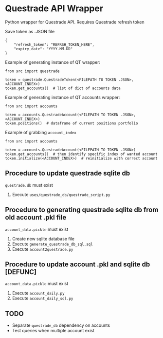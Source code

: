# Questrade API Wrapper
Python wrapper for Questrade API. Requires Questrade refresh token

Save token as .JSON file
```
{
    "refresh_token": "REFRSH_TOKEN_HERE",
    "expiry_date": "YYYY-MM-DD"
}
```

Example of generating instance of QT wrapper:
```
from src import questrade 

token = questrade.QuestradeToken(<FILEPATH TO TOKEN .JSON>, <ACCOUNT_INDEX>)
token.get_accounts()  # list of dict of accounts data
```

Example of generating instance of QT accounts wrapper:
```
from src import accounts 

token = accounts.QuestradeAccount(<FILEPATH TO TOKEN .JSON>, <ACCOUNT_INDEX>)
token.positions()  # dataframe of current positions portfolio
```

Example of grabbing `account_index`
```
from src import accounts

token = accounts.QuestradeAccount(<FILEPATH TO TOKEN .JSON>)
token.get_accounts()  # then identify specific index of wanted account
token.initialize(<ACCOUNT_INDEX>)  # reinitialize with correct account
```

## Procedure to update questrade sqlite db
`questrade.db` must exist
1. Execute `uses/questrade_db/questrade_script.py`

## Procedure to generating questrade sqlite db from old account .pkl file
`account_data.pickle` must exist
1. Create new sqlite database file
2. Execute `generate_questrade_db_sql.sql`
3. Execute `account2questrade.py`

## Procedure to update account .pkl and sqlite db [DEFUNC]
`account_data.pickle` must exist
1. Execute `account_daily.py`
2. Execute `account_daily_sql.py`

## TODO
- Separate `questrade_db` dependency on accounts
- Test queries when multiple account exist